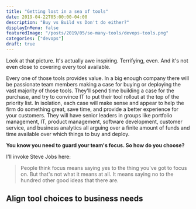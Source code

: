 ```yaml
---
title: "Getting lost in a sea of tools"
date: 2019-04-22T05:00:00-04:00
description: "Buy vs Build vs Don't do either?"
displayInMenu: false
featuredImage: "/posts/2019/05/so-many-tools/devops-tools.png"
categories: ["devops"]
draft: true
---
```

Look at that picture.  It's actually awe inspiring.  Terrifying, even.  And it's not even close to covering every tool available.

Every one of those tools provides value.  In a big enough company there will be passionate team members making a case for buying or deploying the vast majority of those tools.  They'll spend time building a case for the purchase, and try to convince IT to put their tool rollout at the top of the priority list.  In isolation, each case will make sense and appear to help the firm do something great, save time, and provide a better experience for your customers.  They will have senior leaders in groups like portfolio management, IT, product management, software development, customer service, and business analytics all arguing over a finite amount of funds and time available over which things to buy and deploy.

**You know you need to guard your team's focus.  So how do you choose?**

I'll invoke Steve Jobs here:

>People think focus means saying yes to the thing you've got to focus on. But that's not what it means at all. It means saying no to the hundred other good ideas that there are.

## Align tool choices to business needs
